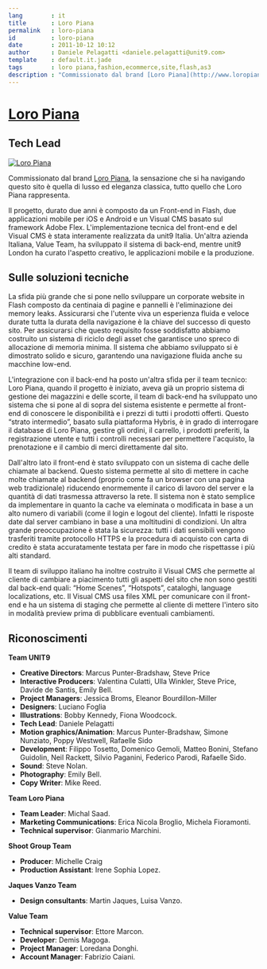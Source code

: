```yaml
---
lang        : it
title       : Loro Piana
permalink   : loro-piana
id          : loro-piana
date        : 2011-10-12 10:12
author      : Daniele Pelagatti <daniele.pelagatti@unit9.com>
template    : default.it.jade
tags        : loro piana,fashion,ecommerce,site,flash,as3
description : "Commissionato dal brand [Loro Piana](http://www.loropiana.com), la sensazione che si ha navigando questo sito è quella di lusso ed eleganza classica, tutto quello che Loro Piana rappresenta."
---
```


# [Loro Piana](http://www.loropiana.com) #
## Tech Lead ##

[![](#{base}img/loropiana_it.jpg "Loro Piana")](http://www.loropiana.com)

Commissionato dal brand [Loro Piana](http://www.loropiana.com), la sensazione
che si ha navigando questo sito è quella di lusso ed eleganza classica, tutto
quello che Loro Piana rappresenta.

Il progetto, durato due anni è composto da un Front-end in Flash, due
applicazioni mobile per iOS e Android e un Visual CMS basato sul framework
Adobe Flex. L'implementazione tecnica del front-end e del Visual CMS è stata
interamente realizzata da unit9 Italia. Un'altra azienda Italiana, Value Team,
ha sviluppato il sistema di back-end, mentre unit9 London ha curato l'aspetto
creativo, le applicazioni mobile e la produzione.

## Sulle soluzioni tecniche

La sfida più grande che si pone nello sviluppare un corporate website in Flash
composto da centinaia di pagine e pannelli è l'eliminazione dei memory leaks.
Assicurarsi che l'utente viva un esperienza fluida e veloce durate tutta la
durata della navigazione è la chiave del successo di questo sito. Per
assicurarsi che questo requisito fosse soddisfatto abbiamo costruito un
sistema di riciclo degli asset che garantisce uno spreco di allocazione di
memoria minima. Il sistema che abbiamo sviluppato si è dimostrato solido e
sicuro, garantendo una navigazione fluida anche su macchine low-end.

L'integrazione con il back-end ha posto un'altra sfida per il team tecnico:
Loro Piana, quando il progetto è iniziato, aveva già un proprio sistema di
gestione dei magazzini e delle scorte, il team di back-end ha sviluppato uno
sistema che si pone al di sopra del sistema esistente e permette al front-end
di conoscere le disponibilità e i prezzi di tutti i prodotti offerti. Questo
“strato intermedio”, basato sulla piattaforma Hybris, è in grado di
interrogare il database di Loro Piana, gestire gli ordini, il carrello, i
prodotti preferiti, la registrazione utente e tutti i controlli necessari per
permettere l'acquisto, la prenotazione e il cambio di merci direttamente dal
sito.

Dall'altro lato il front-end è stato sviluppato con un sistema di cache delle
chiamate al backend. Questo sistema permette al sito di mettere in cache molte
chiamate al backend (proprio come fa un browser con una pagina web
tradizionale) riducendo enormemente il carico di lavoro del server e la
quantità di dati trasmessa attraverso la rete. Il sistema non è stato semplice
da implementare in quanto la cache va eleminata o modificata in base a un alto
numero di variabili (come il login e logout del cliente). Infatti le risposte
date dal server cambiano in base a una moltitudini di condizioni. Un altra
grande preoccupazione è stata la sicurezza: tutti i dati sensibili vengono
trasferiti tramite protocollo HTTPS e la procedura di acquisto con carta di
credito è stata accuratamente testata per fare in modo che rispettasse i più
alti standard.

Il team di sviluppo italiano ha inoltre costruito il Visual CMS che permette
al cliente di cambiare a piacimento tutti gli aspetti del sito che non sono
gestiti dal back-end quali: “Home Scenes”, “Hotspots”, cataloghi, language
localizations, etc. Il Visual CMS usa files XML per comunicare con il front-
end e ha un sistema di staging che permette al cliente di mettere l'intero
sito in modalità preview prima di pubblicare eventuali cambiamenti.

## Riconoscimenti

**Team UNIT9**

 * **Creative Directors**: Marcus Punter-Bradshaw, Steve Price 
 * **Interactive Producers**: Valentina Culatti, Ulla Winkler, Steve Price, Davide de Santis, Emily Bell. 
 * **Project Managers**: Jessica Broms, Eleanor Bourdillon-Miller 
 * **Designers**: Luciano Foglia 
 * **Illustrations**: Bobby Kennedy, Fiona Woodcock. 
 * **Tech Lead**: Daniele Pelagatti 
 * **Motion graphics/Animation**: Marcus Punter-Bradshaw, Simone Nunziato, Poppy Westwell, Rafaelle Sido 
 * **Development**: Filippo Tosetto, Domenico Gemoli, Matteo Bonini, Stefano Guidolin, Neil Rackett, Silvio Paganini, Federico Parodi, Rafaelle Sido. 
 * **Sound**: Steve Nolan. 
 * **Photography**: Emily Bell. 
 * **Copy Writer**: Mike Reed. 

**Team Loro Piana**

 * **Team Leader**: Michal Saad. 
 * **Marketing Communications**: Erica Nicola Broglio, Michela Fioramonti. 
 * **Technical supervisor**: Gianmario Marchini. 

**Shoot Group Team**

 * **Producer**: Michelle Craig 
 * **Production Assistant**: Irene Sophia Lopez. 

**Jaques Vanzo Team**

 * **Design consultants**: Martin Jaques, Luisa Vanzo. 

**Value Team**

 * **Technical supervisor**: Ettore Marcon. 
 * **Developer**: Demis Magoga. 
 * **Project Manager**: Loredana Donghi. 
 * **Account Manager**: Fabrizio Caiani.

